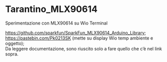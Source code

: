 # Tarantino_MLX90614
 Sperimentazione con MLX90614 su Wio Terminal


https://github.com/sparkfun/SparkFun_MLX90614_Arduino_Library;  
https://pastebin.com/Pk0213SK  (mette su display Wio temp ambiente e oggetto);  
Da leggere documentazione, sono riuscito solo a fare quello che c’è nel link sopra.
